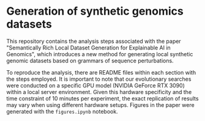 # Generation of synthetic genomics datasets

This repository contains the analysis steps associated with the paper "Semantically Rich Local Dataset Generation for Explainable AI in Genomics", which introduces a new method for generating local synthetic genomic datasets based on grammars of sequence perturbations.

To reproduce the analysis, there are README files within each section with the steps employed. It is important to note that our evolutionary searches were conducted on a specific GPU model (NVIDIA GeForce RTX 3090) within a local server environment. Given this hardware specificity and the time constraint of 10 minutes per experiment, the exact replication of results may vary when using different hardware setups. Figures in the paper were generated with the `figures.ipynb` notebook.
